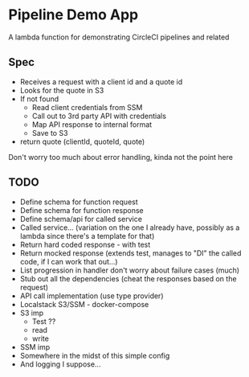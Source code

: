 # Pipeline Demo App

A lambda function for demonstrating CircleCI pipelines and related

## Spec

* Receives a request with a client id and a quote id
* Looks for the quote in S3
* If not found
	* Read client credentials from SSM
	* Call out to 3rd party API with credentials
	* Map API response to internal format
	* Save to S3
* return quote (clientId, quoteId, quote)

Don't  worry too much about error handling, kinda not the point here

## TODO

* Define schema for function request
* Define schema for function response
* Define schema/api for called service
* Called service... (variation on the one I already have, possibly as a lambda since there's a template for that)
* Return hard coded response - with test
* Return mocked response (extends test, manages to "DI" the called code, if I can work that out...)
* List progression in handler don't worry about failure cases (much)
* Stub out all the dependencies (cheat the responses based on the request)
* API call implementation (use type provider)
* Localstack S3/SSM - docker-compose
* S3 imp
	* Test ??
	* read
	* write
* SSM imp
* Somewhere in the midst of this simple config
* And logging I suppose...

